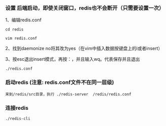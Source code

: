 ### 设置 后端启动，即使关闭窗口，redis也不会断开（只需要设置一次）

1、编辑redis.conf

    cd redis
    
    vim redis.conf

2、找到daemonize no将其改为yes（在vim中插入数据按键盘上的i或者insert）

3、按esc退出insert模式，再按：，并且输入wq。代表保存并且退出

    ./redis.conf
    
### 启动redis  (注意: redis.conf文件不在同一层级)

    来到/redis/src目录，执行 ./redis-server  /redis/redis.conf

### 连接redis

    ./redis-cli










    